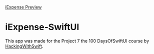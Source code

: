 [iExpense Preview](./Preview/preview.gif)

# iExpense-SwiftUI
This app was made for the Project 7 the 100 DaysOfSwiftUI course by [HackingWithSwift](https://www.hackingwithswift.com/100/swiftui).
